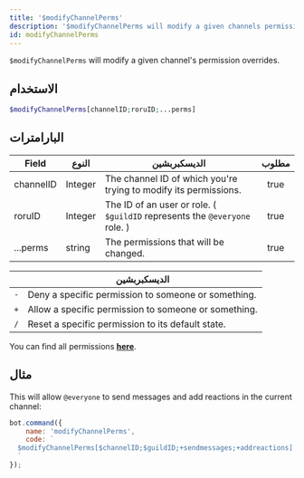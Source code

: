 ```yaml
---
title: '$modifyChannelPerms'
description: '$modifyChannelPerms will modify a given channels permission overrides.'
id: modifyChannelPerms
---
```


`$modifyChannelPerms` will modify a given channel's permission overrides.

## الاستخدام

```php
$modifyChannelPerms[channelID;roruID;...perms]
```

## البارامترات

| Field     | النوع   | الديسكبربشين                                                               | مطلوب |
| --------- | ------- | -------------------------------------------------------------------------- |:-----:|
| channelID | Integer | The channel ID of which you're trying to modify its permissions.           | true  |
| roruID    | Integer | The ID of an user or role. ( `$guildID` represents the `@everyone` role. ) | true  |
| ...perms  | string  | The permissions that will be changed.                                      | true  |

|     | الديسكبربشين                                         |
| --- | ---------------------------------------------------- |
| `-` | Deny a specific permission to someone or something.  |
| `+` | Allow a specific permission to someone or something. |
| `/` | Reset a specific permission to its default state.    |

You can find all permissions __[here](../../guides/Client/2permissionsintents.md)__.

## مثال

This will allow `@everyone` to send messages and add reactions in the current channel:

```javascript
bot.command({
    name: 'modifyChannelPerms',
    code: `
  $modifyChannelPerms[$channelID;$guildID;+sendmessages;+addreactions]
  `
});
```
